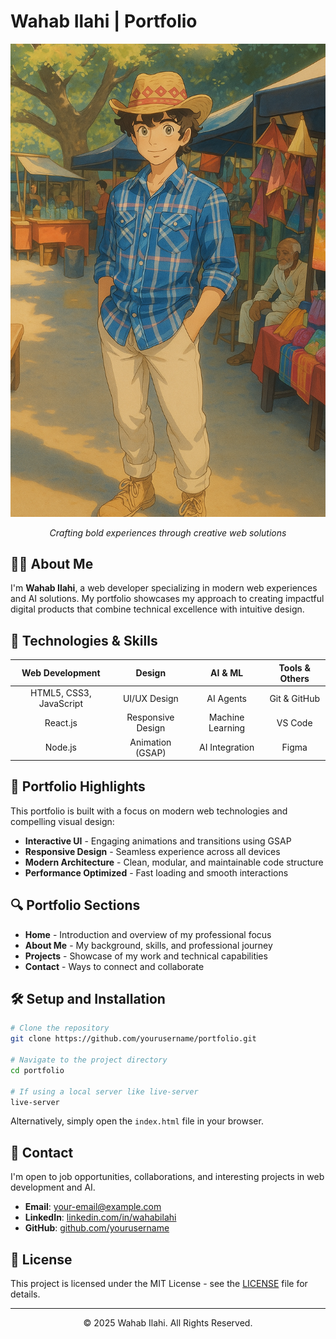 # Wahab Ilahi | Portfolio

<div align="center">
  <img src="landingPage/img/5.jpeg" alt="Portfolio Banner" width="600">
  <p><i>Crafting bold experiences through creative web solutions</i></p>
</div>

## 👨‍💻 About Me

I'm **Wahab Ilahi**, a web developer specializing in modern web experiences and AI solutions. My portfolio showcases my approach to creating impactful digital products that combine technical excellence with intuitive design.

## 🚀 Technologies & Skills

<div align="center">

| **Web Development** | **Design** | **AI & ML** | **Tools & Others** |
|:------------------:|:----------:|:-----------:|:-------------------:|
| HTML5, CSS3, JavaScript | UI/UX Design | AI Agents | Git & GitHub |
| React.js | Responsive Design | Machine Learning | VS Code |
| Node.js | Animation (GSAP) | AI Integration | Figma |

</div>

## 🌟 Portfolio Highlights

This portfolio is built with a focus on modern web technologies and compelling visual design:

- **Interactive UI** - Engaging animations and transitions using GSAP
- **Responsive Design** - Seamless experience across all devices
- **Modern Architecture** - Clean, modular, and maintainable code structure
- **Performance Optimized** - Fast loading and smooth interactions

## 🔍 Portfolio Sections

- **Home** - Introduction and overview of my professional focus
- **About Me** - My background, skills, and professional journey
- **Projects** - Showcase of my work and technical capabilities
- **Contact** - Ways to connect and collaborate

## 🛠️ Setup and Installation

```bash
# Clone the repository
git clone https://github.com/yourusername/portfolio.git

# Navigate to the project directory
cd portfolio

# If using a local server like live-server
live-server
```

Alternatively, simply open the `index.html` file in your browser.

## 📱 Contact

I'm open to job opportunities, collaborations, and interesting projects in web development and AI.

- **Email**: [your-email@example.com](mailto:your-email@example.com)
- **LinkedIn**: [linkedin.com/in/wahabilahi](https://linkedin.com/in/wahabilahi)
- **GitHub**: [github.com/yourusername](https://github.com/yourusername)

## 📝 License

This project is licensed under the MIT License - see the [LICENSE](LICENSE) file for details.

---

<div align="center">
  <p>© 2025 Wahab Ilahi. All Rights Reserved.</p>
</div>

